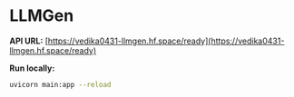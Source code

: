 # LLMGen

**API URL:** [https://vedika0431-llmgen.hf.space/ready](https://vedika0431-llmgen.hf.space/ready)


**Run locally:**
```bash
uvicorn main:app --reload
